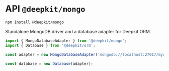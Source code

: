 # API `@deepkit/mongo`

```shell
npm install @deepkit/mongo
```

Standalone MongoDB driver and a database adapter for Deepkit ORM.

```typescript
import { MongoDatabaseAdapter } from '@deepkit/mongo';
import { Database } from '@deepkit/orm';

const adapter = new MongoDatabaseAdapter('mongodb://localhost:27017/mydatabase');

const database = new Database(adapter);
```

<api-docs package="@deepkit/mongo"></api-docs>
